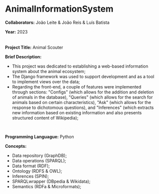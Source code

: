 # AnimalInformationSystem

**Collaborators:** João Leite & João Reis & Luís Batista

**Year:** 2023
<br/>
ㅤ

**Project Title:** Animal Scouter

**Brief Description:** 
- This project was dedicated to establishing a web-based information system about the animal ecosystem;
- The Django framework was used to support development and as a tool to implement views over the data;
- Regarding the front-end, a couple of features were implemented through sections: "Configs" (which allows for the addition and deletion of animals in the database), "Queries" (which allows for the search for animals based on certain characteristics), "Ask" (which allows for the response to dichotomous questions), and "Inferences" (which extracts new information based on existing information and also presents structured content of Wikipedia);
<br/>


**Programming Languague:** Python

**Concepts:**
- Data repository (GraphDB);
- Data operations (SPARQL);
- Data format (RDF);
- Ontology (RDFS & OWL);
- Inferences (SPIN);
- SPARQLwrapper (DBpedia & Wikidata);
- Semantics (RDFa & Microformats);
